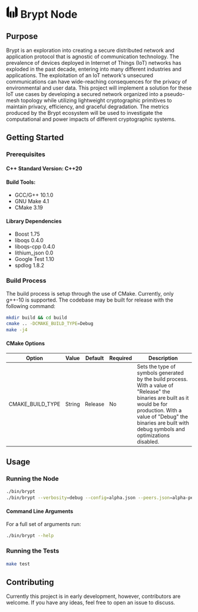 # <img src="images/brypt-logo.svg" alt="Brypt Logo" width="32px" height="32px"> Brypt Node

## Purpose
Brypt is an exploration into creating a secure distributed network and application protocol that is agnostic of communication technology. The prevalence of devices deployed in Internet of Things (IoT) networks has exploded in the past decade, entering into many different industries and applications. The exploitation of an IoT network's unsecured communications can have wide-reaching consequences for the privacy of environmental and user data. This project will implement a solution for these IoT use cases by developing a secured network organized into a pseudo-mesh topology while utilizing lightweight cryptographic primitives to maintain privacy, efficiency, and graceful degradation. The metrics produced by the Brypt ecosystem will be used to investigate the computational and power impacts of different cryptographic systems.

## Getting Started
### Prerequisites
#### C++ Standard Version: C++20
#### Build Tools:
- GCC/G++ 10.1.0
- GNU Make 4.1
- CMake 3.19
#### Library Dependencies
- Boost 1.75
- liboqs 0.4.0
- liboqs-cpp 0.4.0
- lithium_json 0.0
- Google Test 1.10
- spdlog 1.8.2
  
### Build Process
The build process is setup through the use of CMake. Currently, only g++-10 is supported. The codebase may be built for release with the following command:
```bash
mkdir build && cd build
cmake .. -DCMAKE_BUILD_TYPE=Debug
make -j4
```
#### CMake Options
| Option | Value | Default | Required | Description |
|-----------|-----------|-----------|-----------|-----------|
| CMAKE_BUILD_TYPE | String | Release | No | Sets the type of symbols generated by the build process. With a value of "Release" the binaries are built as it would be for production. With a value of "Debug" the binaries are built with debug symbols and optimizations disabled. |

## Usage
### Running the Node
```bash
./bin/brypt
./bin/brypt --verbosity=debug --config=alpha.json --peers.json=alpha-peers.json
```
#### Command Line Arguments
For a full set of arguments run:
```bash
./bin/brypt --help
```
### Running the Tests
```bash
make test
```

## Contributing
Currently this project is in early development, however, contributors are welcome. If you have any ideas, feel free to open an issue to discuss.
